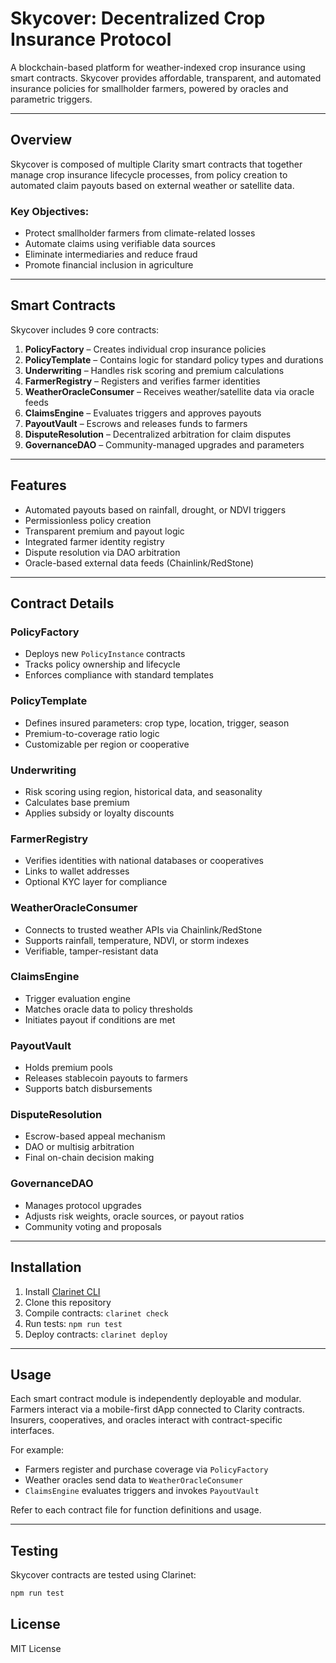 # Skycover: Decentralized Crop Insurance Protocol

A blockchain-based platform for weather-indexed crop insurance using smart contracts. Skycover provides affordable, transparent, and automated insurance policies for smallholder farmers, powered by oracles and parametric triggers.

---

## Overview

Skycover is composed of multiple Clarity smart contracts that together manage crop insurance lifecycle processes, from policy creation to automated claim payouts based on external weather or satellite data.

### Key Objectives:

- Protect smallholder farmers from climate-related losses
- Automate claims using verifiable data sources
- Eliminate intermediaries and reduce fraud
- Promote financial inclusion in agriculture

---

## Smart Contracts

Skycover includes 9 core contracts:

1. **PolicyFactory** – Creates individual crop insurance policies  
2. **PolicyTemplate** – Contains logic for standard policy types and durations  
3. **Underwriting** – Handles risk scoring and premium calculations  
4. **FarmerRegistry** – Registers and verifies farmer identities  
5. **WeatherOracleConsumer** – Receives weather/satellite data via oracle feeds  
6. **ClaimsEngine** – Evaluates triggers and approves payouts  
7. **PayoutVault** – Escrows and releases funds to farmers  
8. **DisputeResolution** – Decentralized arbitration for claim disputes  
9. **GovernanceDAO** – Community-managed upgrades and parameters

---

## Features

- Automated payouts based on rainfall, drought, or NDVI triggers
- Permissionless policy creation
- Transparent premium and payout logic
- Integrated farmer identity registry
- Dispute resolution via DAO arbitration
- Oracle-based external data feeds (Chainlink/RedStone)

---

## Contract Details

### **PolicyFactory**

- Deploys new `PolicyInstance` contracts  
- Tracks policy ownership and lifecycle  
- Enforces compliance with standard templates

### **PolicyTemplate**

- Defines insured parameters: crop type, location, trigger, season  
- Premium-to-coverage ratio logic  
- Customizable per region or cooperative

### **Underwriting**

- Risk scoring using region, historical data, and seasonality  
- Calculates base premium  
- Applies subsidy or loyalty discounts

### **FarmerRegistry**

- Verifies identities with national databases or cooperatives  
- Links to wallet addresses  
- Optional KYC layer for compliance

### **WeatherOracleConsumer**

- Connects to trusted weather APIs via Chainlink/RedStone  
- Supports rainfall, temperature, NDVI, or storm indexes  
- Verifiable, tamper-resistant data

### **ClaimsEngine**

- Trigger evaluation engine  
- Matches oracle data to policy thresholds  
- Initiates payout if conditions are met

### **PayoutVault**

- Holds premium pools  
- Releases stablecoin payouts to farmers  
- Supports batch disbursements

### **DisputeResolution**

- Escrow-based appeal mechanism  
- DAO or multisig arbitration  
- Final on-chain decision making

### **GovernanceDAO**

- Manages protocol upgrades  
- Adjusts risk weights, oracle sources, or payout ratios  
- Community voting and proposals

---

## Installation

1. Install [Clarinet CLI](https://docs.stacks.co/clarity/clarinet-cli)
2. Clone this repository
3. Compile contracts: `clarinet check`
4. Run tests: `npm run test`
5. Deploy contracts: `clarinet deploy`

---

## Usage

Each smart contract module is independently deployable and modular. Farmers interact via a mobile-first dApp connected to Clarity contracts. Insurers, cooperatives, and oracles interact with contract-specific interfaces.

For example:

- Farmers register and purchase coverage via `PolicyFactory`
- Weather oracles send data to `WeatherOracleConsumer`
- `ClaimsEngine` evaluates triggers and invokes `PayoutVault`

Refer to each contract file for function definitions and usage.

---

## Testing

Skycover contracts are tested using Clarinet:

```bash
npm run test
```

## License

MIT License